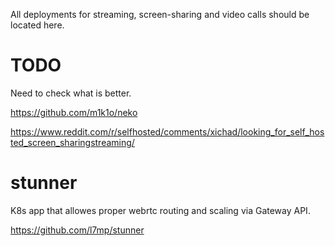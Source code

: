 
All deployments for streaming, screen-sharing and video calls should be located here.

# TODO

Need to check what is better.

https://github.com/m1k1o/neko

https://www.reddit.com/r/selfhosted/comments/xichad/looking_for_self_hosted_screen_sharingstreaming/

# stunner

K8s app that allowes proper webrtc routing and scaling via Gateway API.

https://github.com/l7mp/stunner
